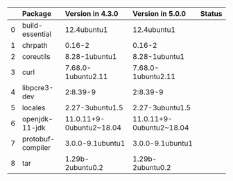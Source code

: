 <!-- markdown-link-check-disable -->

|    | Package           | Version in 4.3.0         | Version in 5.0.0         | Status   |
|---:|:------------------|:-------------------------|:-------------------------|:---------|
|  0 | build-essential   | 12.4ubuntu1              | 12.4ubuntu1              |          |
|  1 | chrpath           | 0.16-2                   | 0.16-2                   |          |
|  2 | coreutils         | 8.28-1ubuntu1            | 8.28-1ubuntu1            |          |
|  3 | curl              | 7.68.0-1ubuntu2.11       | 7.68.0-1ubuntu2.11       |          |
|  4 | libpcre3-dev      | 2:8.39-9                 | 2:8.39-9                 |          |
|  5 | locales           | 2.27-3ubuntu1.5          | 2.27-3ubuntu1.5          |          |
|  6 | openjdk-11-jdk    | 11.0.11+9-0ubuntu2~18.04 | 11.0.11+9-0ubuntu2~18.04 |          |
|  7 | protobuf-compiler | 3.0.0-9.1ubuntu1         | 3.0.0-9.1ubuntu1         |          |
|  8 | tar               | 1.29b-2ubuntu0.2         | 1.29b-2ubuntu0.2         |          |